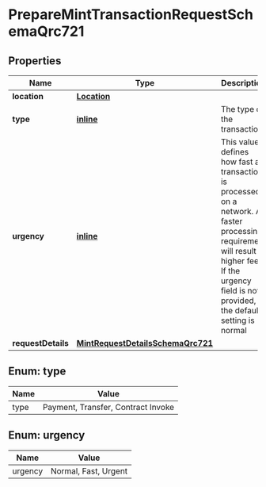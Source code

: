 
# PrepareMintTransactionRequestSchemaQrc721

## Properties
Name | Type | Description | Notes
------------ | ------------- | ------------- | -------------
**location** | [**Location**](Location.md) |  | 
**type** | [**inline**](#Type) | The type of the transaction | 
**urgency** | [**inline**](#Urgency) | This value defines how fast a transaction is processed on a network. A faster processing requirement will result in higher fees. If the urgency field is not provided, the default setting is normal | 
**requestDetails** | [**MintRequestDetailsSchemaQrc721**](MintRequestDetailsSchemaQrc721.md) |  |  [optional]


<a name="Type"></a>
## Enum: type
Name | Value
---- | -----
type | Payment, Transfer, Contract Invoke


<a name="Urgency"></a>
## Enum: urgency
Name | Value
---- | -----
urgency | Normal, Fast, Urgent



